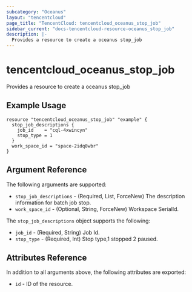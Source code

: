 ```yaml
---
subcategory: "Oceanus"
layout: "tencentcloud"
page_title: "TencentCloud: tencentcloud_oceanus_stop_job"
sidebar_current: "docs-tencentcloud-resource-oceanus_stop_job"
description: |-
  Provides a resource to create a oceanus stop_job
---
```


# tencentcloud_oceanus_stop_job

Provides a resource to create a oceanus stop_job

## Example Usage

```hcl
resource "tencentcloud_oceanus_stop_job" "example" {
  stop_job_descriptions {
    job_id    = "cql-4xwincyn"
    stop_type = 1
  }
  work_space_id = "space-2idq8wbr"
}
```

## Argument Reference

The following arguments are supported:

* `stop_job_descriptions` - (Required, List, ForceNew) The description information for batch job stop.
* `work_space_id` - (Optional, String, ForceNew) Workspace SerialId.

The `stop_job_descriptions` object supports the following:

* `job_id` - (Required, String) Job Id.
* `stop_type` - (Required, Int) Stop type,1 stopped 2 paused.

## Attributes Reference

In addition to all arguments above, the following attributes are exported:

* `id` - ID of the resource.



